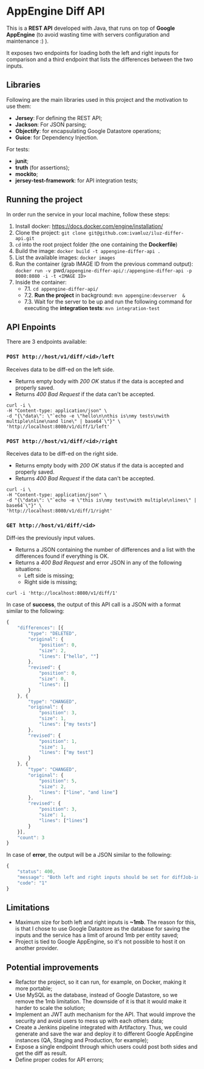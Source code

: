 # AppEngine Diff API
This is a **REST API** developed with Java, that runs on top of **Google AppEngine** (to avoid wasting time with servers configuration and maintenance :) ).

It exposes two endpoints for loading both the left and right inputs for comparison and a third endpoint that lists the differences between the two inputs.

## Libraries
Following are the main libraries used in this project and the motivation to use them:
* **Jersey**: For defining the REST API;
* **Jackson**: For JSON parsing;
* **Objectify**: for encapsulating Google Datastore operations;
* **Guice**: for Dependency Injection.

For tests:
* **junit**;
* **truth** (for assertions);
* **mockito**;
* **jersey-test-framework**: for API integration tests;


## Running the project
In order run the service in your local machine, follow these steps:

1. Install docker: https://docs.docker.com/engine/installation/
2. Clone the project: `git clone git@github.com:ivamluz/iluz-differ-api.git`
3. `cd` into the root project folder (the one containing the **Dockerfile**)
4. Build the image: `docker build -t appengine-differ-api .`
5. List the available images: `docker images`
6. Run the container (grab IMAGE ID from the previous command output): `docker run -v `pwd`/appengine-differ-api/:/appengine-differ-api -p 8080:8080 -i -t <IMAGE ID>`
7. Inside the container:
    * 7.1. `cd appengine-differ-api/`
    * 7.2. **Run the project** in background: `mvn appengine:devserver  &`
    * 7.3. Wait for the server to be up and run the following command for executing the **integration tests**: `mvn integration-test`

## API Enpoints
There are 3 endpoints available:

### `POST http://host/v1/diff/<id>/left`
Receives data to be diff-ed on the left side.

* Returns empty body with *200 OK* status if the data is accepted and properly saved.
* Returns *400 Bad Request* if the data can't be accepted.

```
curl -i \
-H "Content-type: application/json" \
-d "{\"data\": \"`echo -e \"hello\n\nthis is\nmy tests\nwith multiple\nline\nand line\" | base64`\"}" \
'http://localhost:8080/v1/diff/1/left'
```

### `POST http://host/v1/diff/<id>/right`
Receives data to be diff-ed on the right side.

* Returns empty body with *200 OK* status if the data is accepted and properly saved.
* Returns *400 Bad Request* if the data can't be accepted.

```
curl -i \
-H "Content-type: application/json" \
-d "{\"data\": \"`echo -e \"this is\nmy test\nwith multiple\nlines\" | base64`\"}" \
'http://localhost:8080/v1/diff/1/right'
```

### `GET http://host/v1/diff/<id>`
Diff-ies the previously input values.
* Returns a JSON containing the number of differences and a list with the differences found if everything is OK.
* Returns a *400 Bad Request* and error JSON in any of the following situations:
    * Left side is missing;
    * Right side is missing;

```
curl -i 'http://localhost:8080/v1/diff/1'
```

In case of **success**, the output of this API call is a JSON with a format similar to the following:
```javascript
{
	"differences": [{
		"type": "DELETED",
		"original": {
			"position": 0,
			"size": 2,
			"lines": ["hello", ""]
		},
		"revised": {
			"position": 0,
			"size": 0,
			"lines": []
		}
	}, {
		"type": "CHANGED",
		"original": {
			"position": 3,
			"size": 1,
			"lines": ["my tests"]
		},
		"revised": {
			"position": 1,
			"size": 1,
			"lines": ["my test"]
		}
	}, {
		"type": "CHANGED",
		"original": {
			"position": 5,
			"size": 2,
			"lines": ["line", "and line"]
		},
		"revised": {
			"position": 3,
			"size": 1,
			"lines": ["lines"]
		}
	}],
	"count": 3
}
```

In case of **error**, the output will be a JSON similar to the following:
```javascript
{
	"status": 400,
	"message": "Both left and right inputs should be set for diffJob-ing",
	"code": "1"
}
```


## Limitations
* Maximum size for both left and right inputs is **~1mb**. The reason for this, is that I chose to use Google Datastore as the database for saving the inputs and the service has a limit of around 1mb per entity saved;
* Project is tied to Google AppEngine, so it's not possible to host it on another provider.

## Potential improvements
* Refactor the project, so it can run, for example, on Docker, making it more portable;
* Use MySQL as the database, instead of Google Datastore, so we remove the 1mb limitation. The downside of it is that it would make it harder to scale the solution;
* Implement an JWT auth mechanism for the API. That would improve the security and avoid users to mess up with each others data;
* Create a Jenkins pipeline integrated with Artifactory. Thus, we could generate and save the war and deploy it to different Google AppEngine instances (QA, Staging and Production, for example);
* Expose a single endpoint through which users could post both sides and get the diff as result.
* Define proper codes for API errors;
